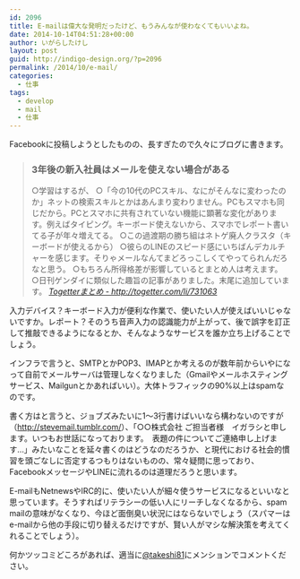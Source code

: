 ```yaml
---
id: 2096
title: E-mailは偉大な発明だったけど、もうみんなが使わなくてもいいよね。
date: 2014-10-14T04:51:28+00:00
author: いがらしたけし
layout: post
guid: http://indigo-design.org/?p=2096
permalink: /2014/10/e-mail/
categories:
  - 仕事
tags:
  - develop
  - mail
  - 仕事
---
```

Facebookに投稿しようとしたものの、長すぎたので久々にブログに書きます。

<blockquote>
<h3>3年後の新入社員はメールを使えない場合がある</h3>
○学習はするが、
○「今の10代のPCスキル、なにがそんなに変わったのか」ネットの検索スキルとかはあんまり変わりません。PCもスマホも同じだから。PCとスマホに共有されていない機能に顕著な変化があります。例えばタイピング。キーボード使えないから、スマホでレポート書いてる子が年々増えてる。
○この過渡期の勝ち組はネトゲ廃人クラスタ（キーボードが使えるから）
○彼らのLINEのスピード感にいちばんデカルチャーを感じます。そりゃメールなんてまどろっこしくてやってられんだろなと思う。
○もちろん所得格差が影響しているとまとめ人は考えます。
○日刊ゲンダイに類似した趣旨の記事がありました。末尾に追加しています。
<cite><a href="http://togetter.com/li/731063">Togetterまとめ - http://togetter.com/li/731063</a></cite>
</blockquote>

入力デバイス？キーボード入力が便利な作業で、使いたい人が使えばいいじゃないですか。レポート？そのうち音声入力の認識能力が上がって、後で誤字を訂正して推敲できるようになるとか、そんなようなサービスを誰か立ち上げることでしょう。

インフラで言うと、SMTPとかPOP3、IMAPとか考えるのが数年前からいやになって自前でメールサーバは管理しなくなりました（Gmailやメールホスティングサービス、Mailgunとかあればいい）。大体トラフィックの90%以上はspamなのです。

書く方はと言うと、ジョブズみたいに1〜3行書けばいいなら構わないのですが（<a href="http://stevemail.tumblr.com/">http://stevemail.tumblr.com/</a>）、「○○株式会社 ご担当者様　イガラシと申します。いつもお世話になっております。　表題の件についてご連絡申し上げます…」みたいなことを延々書くのはどうなのだろうか、と現代における社会的慣習を頭ごなしに否定するつもりはないものの、常々疑問に思っており、FacebookメッセージやLINEに流れるのは道理だろうと思います。

E-mailもNetnewsやIRC的に、使いたい人が細々使うサービスになるといいなと思っています。そうすればリテラシーの低い人にリーチしなくなるから、spam mailの意味がなくなり、今ほど面倒臭い状況にはならないでしょう（スパマーはe-mailから他の手段に切り替えるだけですが、賢い人がマシな解決策を考えてくれることでしょう）。

何かツッコミどころがあれば、適当に<a href="https://twitter.com/takeshi81">@takeshi81</a>にメンションでコメントください。